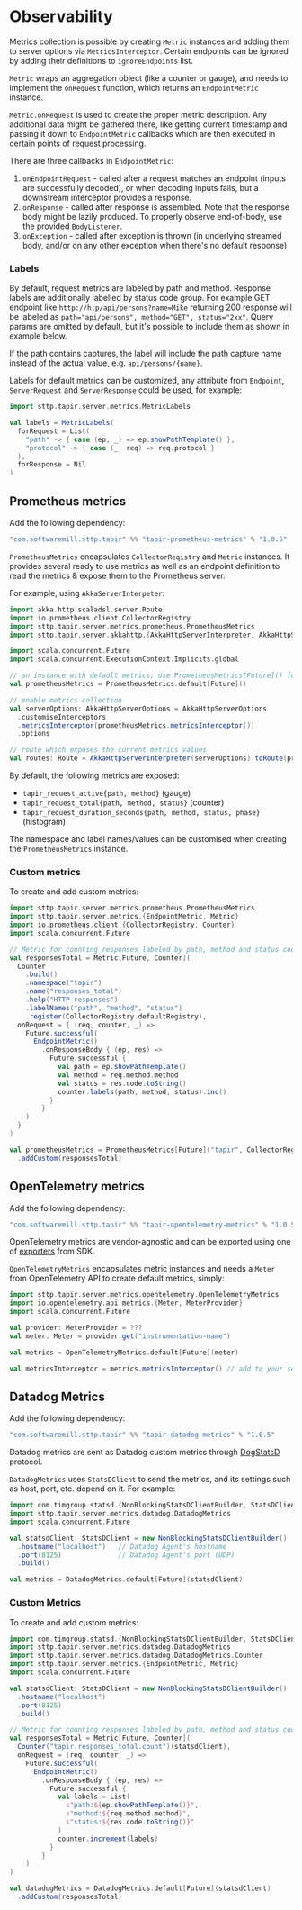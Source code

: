 # Observability

Metrics collection is possible by creating `Metric` instances and adding them to server options via `MetricsInterceptor`. 
Certain endpoints can be ignored by adding their definitions to `ignoreEndpoints` list.

`Metric` wraps an aggregation object (like a counter or gauge), and needs to implement the `onRequest` function, which
returns an `EndpointMetric` instance.

`Metric.onRequest` is used to create the proper metric description. Any additional data might be gathered there, like
getting current timestamp and passing it down to `EndpointMetric` callbacks which are then executed in certain points of
request processing.

There are three callbacks in `EndpointMetric`:

1. `onEndpointRequest` - called after a request matches an endpoint (inputs are successfully decoded), or when decoding
   inputs fails, but a downstream interceptor provides a response.
2. `onResponse` - called after response is assembled. Note that the response body might be lazily produced. To properly
   observe end-of-body, use the provided `BodyListener`.
3. `onException` - called after exception is thrown (in underlying streamed body, and/or on any other exception when
   there's no default response)

### Labels

By default, request metrics are labeled by path and method. Response labels are additionally labelled by status code
group. For example GET endpoint like `http://h:p/api/persons?name=Mike` returning 200 response will be labeled
as `path="api/persons", method="GET", status="2xx"`. Query params are omitted by default, but it's possible to include
them as shown in example below.

If the path contains captures, the label will include the path capture name instead of the actual value, e.g.
`api/persons/{name}`.

Labels for default metrics can be customized, any attribute from `Endpoint`, `ServerRequest` and `ServerResponse`
could be used, for example:

```scala
import sttp.tapir.server.metrics.MetricLabels

val labels = MetricLabels(
  forRequest = List(
    "path" -> { case (ep, _) => ep.showPathTemplate() },
    "protocol" -> { case (_, req) => req.protocol }
  ),
  forResponse = Nil
)
```

## Prometheus metrics

Add the following dependency:

```scala
"com.softwaremill.sttp.tapir" %% "tapir-prometheus-metrics" % "1.0.5"
```

`PrometheusMetrics` encapsulates `CollectorReqistry` and `Metric` instances. It provides several ready to use metrics as
well as an endpoint definition to read the metrics & expose them to the Prometheus server.

For example, using `AkkaServerInterpeter`:

```scala
import akka.http.scaladsl.server.Route
import io.prometheus.client.CollectorRegistry
import sttp.tapir.server.metrics.prometheus.PrometheusMetrics
import sttp.tapir.server.akkahttp.{AkkaHttpServerInterpreter, AkkaHttpServerOptions}

import scala.concurrent.Future
import scala.concurrent.ExecutionContext.Implicits.global

// an instance with default metrics; use PrometheusMetrics[Future]() for an empty one
val prometheusMetrics = PrometheusMetrics.default[Future]()

// enable metrics collection
val serverOptions: AkkaHttpServerOptions = AkkaHttpServerOptions
  .customiseInterceptors
  .metricsInterceptor(prometheusMetrics.metricsInterceptor())
  .options

// route which exposes the current metrics values
val routes: Route = AkkaHttpServerInterpreter(serverOptions).toRoute(prometheusMetrics.metricsEndpoint)
```

By default, the following metrics are exposed:

* `tapir_request_active{path, method}` (gauge)
* `tapir_request_total{path, method, status}` (counter)
* `tapir_request_duration_seconds{path, method, status, phase}` (histogram)

The namespace and label names/values can be customised when creating the `PrometheusMetrics` instance.

### Custom metrics

To create and add custom metrics:

```scala
import sttp.tapir.server.metrics.prometheus.PrometheusMetrics
import sttp.tapir.server.metrics.{EndpointMetric, Metric}
import io.prometheus.client.{CollectorRegistry, Counter}
import scala.concurrent.Future

// Metric for counting responses labeled by path, method and status code
val responsesTotal = Metric[Future, Counter](
  Counter
    .build()
    .namespace("tapir")
    .name("responses_total")
    .help("HTTP responses")
    .labelNames("path", "method", "status")
    .register(CollectorRegistry.defaultRegistry),
  onRequest = { (req, counter, _) =>
    Future.successful(
      EndpointMetric()
        .onResponseBody { (ep, res) =>
          Future.successful {
            val path = ep.showPathTemplate()
            val method = req.method.method
            val status = res.code.toString()
            counter.labels(path, method, status).inc()
          }
        }
    )
  }
)

val prometheusMetrics = PrometheusMetrics[Future]("tapir", CollectorRegistry.defaultRegistry)
  .addCustom(responsesTotal)
```

## OpenTelemetry metrics

Add the following dependency:

```scala
"com.softwaremill.sttp.tapir" %% "tapir-opentelemetry-metrics" % "1.0.5"
```

OpenTelemetry metrics are vendor-agnostic and can be exported using one
of [exporters](https://github.com/open-telemetry/opentelemetry-java/tree/main/exporters) from SDK.

`OpenTelemetryMetrics` encapsulates metric instances and needs a `Meter` from OpenTelemetry API to create
default metrics, simply:

```scala
import sttp.tapir.server.metrics.opentelemetry.OpenTelemetryMetrics
import io.opentelemetry.api.metrics.{Meter, MeterProvider}
import scala.concurrent.Future

val provider: MeterProvider = ???
val meter: Meter = provider.get("instrumentation-name")

val metrics = OpenTelemetryMetrics.default[Future](meter)

val metricsInterceptor = metrics.metricsInterceptor() // add to your server options
```

## Datadog Metrics

Add the following dependency:

```scala
"com.softwaremill.sttp.tapir" %% "tapir-datadog-metrics" % "1.0.5"
```

Datadog metrics are sent as Datadog custom metrics through
[DogStatsD](https://docs.datadoghq.com/developers/dogstatsd/) protocol.

`DatadogMetrics` uses `StatsDClient` to send the metrics, and its settings such as host, port, etc. depend on it.
For example:

```scala
import com.timgroup.statsd.{NonBlockingStatsDClientBuilder, StatsDClient}
import sttp.tapir.server.metrics.datadog.DatadogMetrics
import scala.concurrent.Future

val statsdClient: StatsDClient = new NonBlockingStatsDClientBuilder()
  .hostname("localhost")   // Datadog Agent's hostname
  .port(8125)              // Datadog Agent's port (UDP)
  .build()

val metrics = DatadogMetrics.default[Future](statsdClient)
```

### Custom Metrics

To create and add custom metrics:

```scala
import com.timgroup.statsd.{NonBlockingStatsDClientBuilder, StatsDClient}
import sttp.tapir.server.metrics.datadog.DatadogMetrics
import sttp.tapir.server.metrics.datadog.DatadogMetrics.Counter
import sttp.tapir.server.metrics.{EndpointMetric, Metric}
import scala.concurrent.Future

val statsdClient: StatsDClient = new NonBlockingStatsDClientBuilder()
  .hostname("localhost")
  .port(8125)
  .build()

// Metric for counting responses labeled by path, method and status code
val responsesTotal = Metric[Future, Counter](
  Counter("tapir.responses_total.count")(statsdClient),
  onRequest = (req, counter, _) =>
    Future.successful(
      EndpointMetric()
        .onResponseBody { (ep, res) =>
          Future.successful {
            val labels = List(
              s"path:${ep.showPathTemplate()}", 
              s"method:${req.method.method}",
              s"status:${res.code.toString()}"
            )
            counter.increment(labels)
          }
        }
    )
)

val datadogMetrics = DatadogMetrics.default[Future](statsdClient)
  .addCustom(responsesTotal)
```